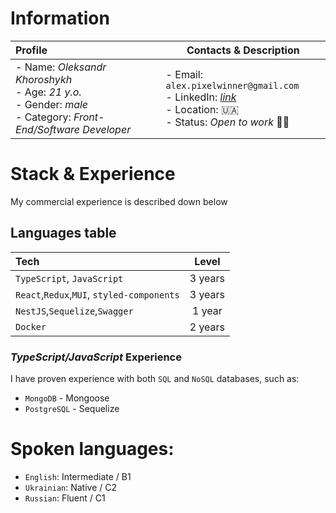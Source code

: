 # Information

| Profile                                                                                                                 | Contacts & Description                                                                                                                                                               |
|:------------------------------------------------------------------------------------------------------------------------|--------------------------------------------------------------------------------------------------------------------------------------------------------------------------------------|
| - Name: *Oleksandr Khoroshykh*<br/>- Age: *21 y.o.*<br/>- Gender: *male*<br/>- Category: *Front-End/Software Developer* | - Email: `alex.pixelwinner@gmail.com`<br/>- LinkedIn: [*link*](https://www.linkedin.com/in/oleksandr-khoroshykh-a8851b246/)<br/>- Location: 🇺🇦 <br/>- Status: *Open to work* 🧑‍🏭 |

# Stack & Experience

My commercial experience is described down below

## Languages table

| Tech                                       |  Level  |
|:-------------------------------------------|:-------:| 
| `TypeScript`, `JavaScript`                 | 3 years | 
| `React`,`Redux`,`MUI`, `styled-components` | 3 years |
| `NestJS`,`Sequelize`,`Swagger`             | 1 year  | 
| `Docker`                                   | 2 years | 

### *TypeScript/JavaScript* Experience

I have proven experience with both `SQL` and `NoSQL` databases, such as:

* `MongoDB` - Mongoose
* `PostgreSQL` - Sequelize

# Spoken languages:

- `English`: Intermediate / B1
- `Ukrainian`: Native / C2
- `Russian`: Fluent / C1

